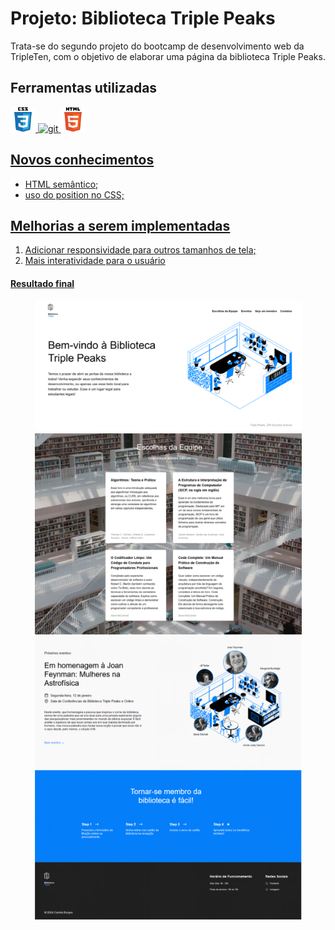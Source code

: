 # Projeto: Biblioteca Triple Peaks

Trata-se do segundo projeto do bootcamp de desenvolvimento web da TripleTen, com o objetivo de elaborar uma página da biblioteca Triple Peaks.

## Ferramentas utilizadas

<p align="left"> <a href="https://www.w3schools.com/css/" target="_blank" rel="noreferrer"> <img src="https://raw.githubusercontent.com/devicons/devicon/master/icons/css3/css3-original-wordmark.svg" alt="css3" width="40" height="40"/> </a> <a href="https://git-scm.com/" target="_blank" rel="noreferrer"> <img src="https://www.vectorlogo.zone/logos/git-scm/git-scm-icon.svg" alt="git" width="40" height="40"/> </a> <a href="https://www.w3.org/html/" target="_blank" rel="noreferrer"> <img src="https://raw.githubusercontent.com/devicons/devicon/master/icons/html5/html5-original-wordmark.svg" alt="html5" width="40" height="40"/> </a> <a href="https://reactjs.org/" target="_blank" rel="noreferrer">

## Novos conhecimentos

- HTML semântico;
- uso do position no CSS;

## Melhorias a serem implementadas

1. Adicionar responsividade para outros tamanhos de tela;
2. Mais interatividade para o usuário

#### Resultado final

<div align="center">
<img width="427" src="./Github/page1.png">
  <img width="427" src="./Github/page2.png">
  <img width="427" src="./Github/page3.png">
<div/>
